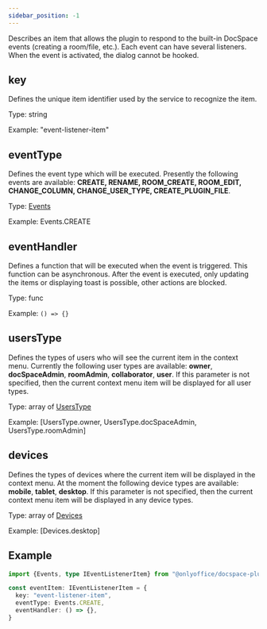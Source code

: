 ```yaml
---
sidebar_position: -1
---
```


Describes an item that allows the plugin to respond to the built-in DocSpace events (creating a room/file, etc.). Each event can have several listeners. When the event is activated, the dialog cannot be hooked.

## key

Defines the unique item identifier used by the service to recognize the item.

Type: string

Example: "event-listener-item"

## eventType

Defines the event type which will be executed. Presently the following events are available: **CREATE, RENAME, ROOM_CREATE, ROOM_EDIT, CHANGE_COLUMN, CHANGE_USER_TYPE, CREATE_PLUGIN_FILE**.

Type: [Events](https://github.com/ONLYOFFICE/docspace-plugin-sdk/blob/master/src/enums/Events.ts)

Example: Events.CREATE

## eventHandler

Defines a function that will be executed when the event is triggered. This function can be asynchronous. After the event is executed, only updating the items or displaying toast is possible, other actions are blocked.

Type: func

Example: `() => {}`

## usersType

Defines the types of users who will see the current item in the context menu. Currently the following user types are available: **owner**, **docSpaceAdmin**, **roomAdmin**, **collaborator**, **user**. If this parameter is not specified, then the current context menu item will be displayed for all user types.

Type: array of [UsersType](https://github.com/ONLYOFFICE/docspace-plugin-sdk/blob/master/src/enums/UsersType.ts)

Example: \[UsersType.owner, UsersType.docSpaceAdmin, UsersType.roomAdmin]

## devices

Defines the types of devices where the current item will be displayed in the context menu. At the moment the following device types are available: **mobile**, **tablet**, **desktop**. If this parameter is not specified, then the current context menu item will be displayed in any device types.

Type: array of [Devices](https://github.com/ONLYOFFICE/docspace-plugin-sdk/blob/master/src/enums/Devices.ts)

Example: \[Devices.desktop]

## Example

``` ts
import {Events, type IEventListenerItem} from "@onlyoffice/docspace-plugin-sdk"

const eventItem: IEventListenerItem = {
  key: "event-listener-item",
  eventType: Events.CREATE,
  eventHandler: () => {},
}
```
